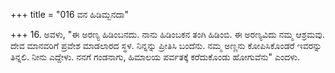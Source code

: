 +++
title = "016 ವನ ಹಿಡಿಮ್ಬನದಾ"

+++
16. ಅವಳು, "ಈ ಅರಣ್ಯ ಹಿಡಿಂಬನದು. ನಾನು ಹಿಡಿಂಬಕನ ತಂಗಿ ಹಿಡಿಂಬಿ. ಈ ಅರಣ್ಯವಿದು ನಮ್ಮ ಆಶ್ರಮವು. ದೇವ ಮಾನವರಿಗೆ ಪ್ರವೇಶ ಮಾಡಲಾರದ ಸ್ಥಳ. ನಿನ್ನನ್ನು ಪ್ರೀತಿಸಿ ಬಂದೆನು. ನಮ್ಮ ಅಣ್ಣನು ಕೋಪಿಸಿಕೊಂಡರೆ ಇವರನ್ನು ತಿನ್ನಲಿ. ನೀನು ಎದ್ದೇಳು. ನನಗೆ ಗಂಡನಾಗು, ಹಿಮಾಲಯ ಪರ್ವತಕ್ಕೆ ಕರೆದುಕೊಂಡು ಹೋಗುವೆನು" ಎಂದಳು.